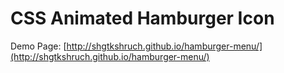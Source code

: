 # CSS Animated Hamburger Icon

Demo Page: [http://shgtkshruch.github.io/hamburger-menu/](http://shgtkshruch.github.io/hamburger-menu/)
